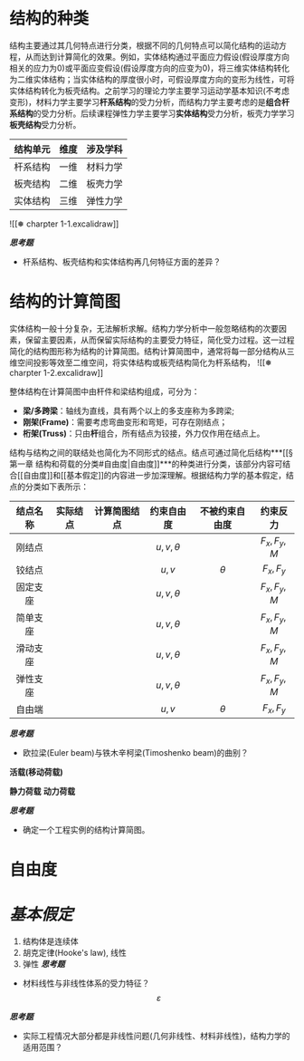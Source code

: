 
# 结构的种类

结构主要通过其几何特点进行分类，根据不同的几何特点可以简化结构的运动方程，从而达到计算简化的效果。例如，实体结构通过平面应力假设(假设厚度方向相关的应力为0)或平面应变假设(假设厚度方向的应变为0)，将三维实体结构转化为二维实体结构；当实体结构的厚度很小时，可假设厚度方向的变形为线性，可将实体结构转化为板壳结构。之前学习的理论力学主要学习运动学基本知识(不考虑变形)，材料力学主要学习**杆系结构**的受力分析，而结构力学主要考虑的是**组合杆系结构**的受力分析。后续课程弹性力学主要学习**实体结构**受力分析，板壳力学学习**板壳结构**受力分析。

| 结构单元 | 维度 | 涉及学科 |
|:--------:|:----:|:--------:|
| 杆系结构 | 一维 | 材料力学 |
| 板壳结构 | 二维 | 板壳力学 |
| 实体结构 | 三维 | 弹性力学 |

![[❅ charpter 1-1.excalidraw]]

***思考题***
- 杆系结构、板壳结构和实体结构再几何特征方面的差异？

# 结构的计算简图

实体结构一般十分复杂，无法解析求解。结构力学分析中一般忽略结构的次要因素，保留主要因素，从而保留实际结构的主要受力特征，简化受力过程。这一过程简化的结构图形称为结构的计算简图。结构计算简图中，通常将每一部分结构从三维空间投影等效至二维空间，将实体结构或板壳结构简化为杆系结构，
![[❅ charpter 1-2.excalidraw]]


整体结构在计算简图中由杆件和梁结构组成，可分为：
- **梁/多跨梁**：轴线为直线，具有两个以上的多支座称为多跨梁;
- **刚架(Frame)**：需要考虑弯曲变形和弯矩，可存在刚结点；
- **桁架(Truss)**：只由**杆**组合，所有结点为铰接，外力仅作用在结点上。

结构与结构之间的联结处也简化为不同形式的结点。结点可通过简化后结构***[[§ 第一章 结构和荷载的分类#自由度|自由度]]***的种类进行分类，该部分内容可结合[[自由度]]和[[基本假定]]的内容进一步加深理解。根据结构力学的基本假定，结点的分类如下表所示：

|结点名称|实际结点|计算简图结点|约束自由度|不被约束自由度|约束反力|
|:-----:|:-----:|:-----:|:-----:|:-----:|:-----:|
|刚结点| | |$u,v,\theta$||$F_{x},F_{y},M$|
|铰结点| | |$u,v$|$\theta$|$F_{x},F_{y}$|
|固定支座| | |$u,v,\theta$||$F_{x},F_{y},M$|
|简单支座| | |$u,v,\theta$||$F_{x},F_{y},M$|
|滑动支座| | |$u,v,\theta$||$F_{x},F_{y},M$|
|弹性支座| | |$u,v,\theta$||$F_{x},F_{y},M$|
|自由端| | |$u,v$|$\theta$|$F_{x},F_{y}$|


***思考题***
- 欧拉梁(Euler beam)与铁木辛柯梁(Timoshenko beam)的曲别？

**活载(移动荷载)**

**静力荷载**
**动力荷载**

***思考题***
- 确定一个工程实例的结构计算简图。

# 自由度
# *基本假定*
1. 结构体是连续体
2. 胡克定律(Hooke's law), 线性
3. 弹性
***思考题***
- 材料线性与非线性体系的受力特征？
$$
\varepsilon
$$

***思考题***
- 实际工程情况大部分都是非线性问题(几何非线性、材料非线性)，结构力学的适用范围？
